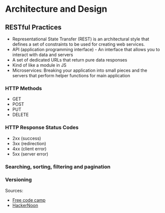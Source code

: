 # Architecture and Design



## RESTful Practices
* Representational State Transfer (REST) is an architectural style that defines a set of constraints to be used for creating web services.
* API (application programming interface) - An interface that allows you to interact with data and servers
* A set of dedicated URLs that return pure data responses
* Kind of like a module in JS
* Microservices: Breaking your application into small pieces and the servers that perform helper functions for main application

### HTTP Methods 
* GET
* POST
* PUT
* DELETE

### HTTP Response Status Codes
* 2xx (success)
* 3xx (redirection)
* 4xx (client error)
* 5xx (server error)

### Searching, sorting, filtering and pagination

### Versioning

Sources: 
* [Free code camp](https://medium.freecodecamp.org/what-is-an-api-in-english-please-b880a3214a82)
* [HackerNoon](https://hackernoon.com/restful-api-designing-guidelines-the-best-practices-60e1d954e7c9)